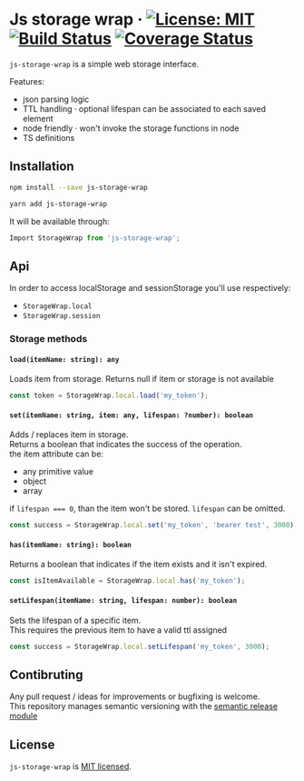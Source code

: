 # Js storage wrap &middot; [![License: MIT](https://img.shields.io/badge/License-MIT-blue.svg)](https://opensource.org/licenses/MIT) [![Build Status](https://travis-ci.org/asulta/js-storage-wrap.svg?branch=master)](https://travis-ci.org/asulta/js-storage-wrap) [![Coverage Status](https://coveralls.io/repos/github/asulta/js-storage-wrap/badge.svg?branch=master)](https://coveralls.io/github/asulta/js-storage-wrap?branch=master)

`js-storage-wrap` is a simple web storage interface.

Features:

- json parsing logic
- TTL handling &middot; optional lifespan can be associated to each saved element
- node friendly &middot; won't invoke the storage functions in node
- TS definitions

## Installation

```sh
npm install --save js-storage-wrap
```

```sh
yarn add js-storage-wrap
```

It will be available through:

```js
Import StorageWrap from 'js-storage-wrap';
```

## Api

In order to access localStorage and sessionStorage you'll use respectively:

- `StorageWrap.local`
- `StorageWrap.session`

### Storage methods

#### `load(itemName: string): any`

Loads item from storage. Returns null if item or storage is not available

```js
const token = StorageWrap.local.load('my_token');
```

#### `set(itemName: string, item: any, lifespan: ?number): boolean`

Adds / replaces item in storage.\
Returns a boolean that indicates the success of the operation.\
the item attribute can be:

- any primitive value
- object
- array

if `lifespan === 0`, than the item won't be stored. `lifespan` can be omitted.

```js
const success = StorageWrap.local.set('my_token', 'bearer test', 3000); // expires after 3 seconds
```

#### `has(itemName: string): boolean`

Returns a boolean that indicates if the item exists and it isn't expired.

```js
const isItemAvailable = StorageWrap.local.has('my_token');
```

#### `setLifespan(itemName: string, lifespan: number): boolean`

Sets the lifespan of a specific item.\
This requires the previous item to have a valid ttl assigned

```js
const success = StorageWrap.local.setLifespan('my_token', 3000);
```

## Contibruting

Any pull request / ideas for improvements or bugfixing is welcome.\
This repository manages semantic versioning with the [semantic release module](https://github.com/semantic-release/semantic-release)

## License

`js-storage-wrap` is [MIT licensed](./LICENSE).
